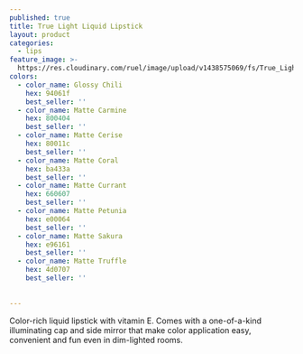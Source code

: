 ```yaml
---
published: true
title: True Light Liquid Lipstick
layout: product
categories:
  - lips
feature_image: >-
  https://res.cloudinary.com/ruel/image/upload/v1438575069/fs/True_Light_PB246686.jpg
colors:
  - color_name: Glossy Chili
    hex: 94061f
    best_seller: ''
  - color_name: Matte Carmine
    hex: 800404
    best_seller: ''    
  - color_name: Matte Cerise
    hex: 80011c
    best_seller: ''
  - color_name: Matte Coral
    hex: ba433a
    best_seller: ''
  - color_name: Matte Currant
    hex: 660607
    best_seller: ''    
  - color_name: Matte Petunia
    hex: e00064
    best_seller: ''
  - color_name: Matte Sakura
    hex: e96161
    best_seller: ''
  - color_name: Matte Truffle
    hex: 4d0707
    best_seller: ''
    
    
---
```

Color-rich liquid lipstick with vitamin E. Comes with a one-of-a-kind illuminating cap and side mirror that make color application easy, convenient and fun even in dim-lighted rooms.
